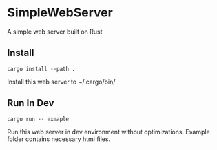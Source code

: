 # SimpleWebServer
A simple web server built on Rust

## Install
```
cargo install --path .
```
Install this web server to ~/.cargo/bin/

## Run In Dev
```
cargo run -- exmaple
```
Run this web server in dev environment without optimizations. Example folder contains necessary html files.
